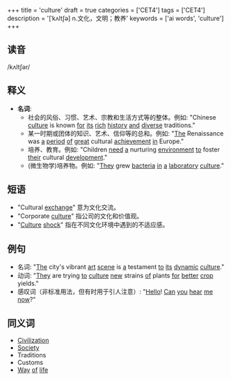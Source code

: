 +++
title = 'culture'
draft = true
categories = ['CET4']
tags = ['CET4']
description = '[ˈkʌlt∫ə] n.文化，文明；教养'
keywords = ['ai words', 'culture']
+++

## 读音
/kʌltʃər/

## 释义
- **名词**:
  - 社会的风俗、习惯、艺术、宗教和生活方式等的整体。例如: "Chinese [culture](/zh/post/culture/) is known [for](/zh/post/for/) [its](/zh/post/its/) [rich](/zh/post/rich/) [history](/zh/post/history/) [and](/zh/post/and/) [diverse](/zh/post/diverse/) traditions."
  - 某一时期或团体的知识、艺术、信仰等的总和。例如: "[The](/zh/post/the/) Renaissance was [a](/zh/post/a/) [period](/zh/post/period/) [of](/zh/post/of/) [great](/zh/post/great/) cultural [achievement](/zh/post/achievement/) [in](/zh/post/in/) Europe."
  - 培养、教育。例如: "Children [need](/zh/post/need/) [a](/zh/post/a/) nurturing [environment](/zh/post/environment/) [to](/zh/post/to/) foster [their](/zh/post/their/) cultural [development](/zh/post/development/)."
  - (微生物学)培养物。例如: "[They](/zh/post/they/) grew [bacteria](/zh/post/bacteria/) [in](/zh/post/in/) [a](/zh/post/a/) [laboratory](/zh/post/laboratory/) [culture](/zh/post/culture/)."

## 短语
- "Cultural [exchange](/zh/post/exchange/)" 意为文化交流。
- "Corporate [culture](/zh/post/culture/)" 指公司的文化和价值观。
- "[Culture](/zh/post/culture/) [shock](/zh/post/shock/)" 指在不同文化环境中遇到的不适应感。

## 例句
- 名词: "[The](/zh/post/the/) city's vibrant [art](/zh/post/art/) [scene](/zh/post/scene/) is [a](/zh/post/a/) testament [to](/zh/post/to/) [its](/zh/post/its/) [dynamic](/zh/post/dynamic/) [culture](/zh/post/culture/)."
- 动词: "[They](/zh/post/they/) are trying [to](/zh/post/to/) [culture](/zh/post/culture/) [new](/zh/post/new/) strains [of](/zh/post/of/) plants [for](/zh/post/for/) [better](/zh/post/better/) [crop](/zh/post/crop/) yields."
- 感叹词（非标准用法，但有时用于引人注意）: "[Hello](/zh/post/hello/)! [Can](/zh/post/can/) [you](/zh/post/you/) [hear](/zh/post/hear/) [me](/zh/post/me/) [now](/zh/post/now/)?"

## 同义词
- [Civilization](/zh/post/civilization/)
- [Society](/zh/post/society/)
- Traditions
- Customs
- [Way](/zh/post/way/) [of](/zh/post/of/) [life](/zh/post/life/)
